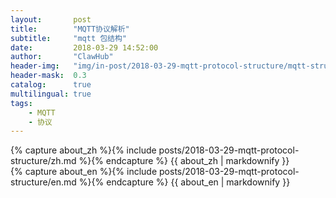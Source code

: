 ```yaml
---
layout:       post
title:        "MQTT协议解析"
subtitle:     "mqtt 包结构"
date:         2018-03-29 14:52:00
author:       "ClawHub"
header-img:   "img/in-post/2018-03-29-mqtt-protocol-structure/mqtt-structure.png"
header-mask:  0.3
catalog:      true
multilingual: true
tags:
    - MQTT
    - 协议 
---
```


<!-- Chinese Version -->
<div class="zh post-container">
    {% capture about_zh %}{% include posts/2018-03-29-mqtt-protocol-structure/zh.md %}{% endcapture %}
    {{ about_zh | markdownify }}
</div>

<!-- English Version -->
<div class="en post-container">
    {% capture about_en %}{% include posts/2018-03-29-mqtt-protocol-structure/en.md %}{% endcapture %}
    {{ about_en | markdownify }}
</div>
